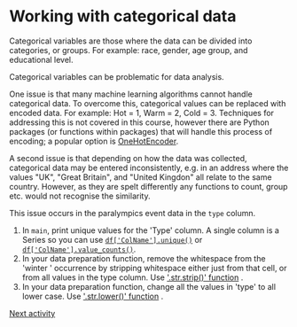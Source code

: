 # Working with categorical data

Categorical variables are those where the data can be divided into categories, or groups. For example: race, gender, age
group, and educational level.

Categorical variables can be problematic for data analysis.

One issue is that many machine learning algorithms cannot handle categorical data. To overcome this, categorical values
can be replaced with encoded data. For example: Hot = 1, Warm = 2, Cold = 3. Techniques for addressing this is not
covered in this course, however there are Python packages (or functions within packages) that will handle this process
of encoding; a popular option
is [OneHotEncoder](https://www.google.com/url?sa=t&rct=j&q=&esrc=s&source=web&cd=&cad=rja&uact=8&ved=2ahUKEwijhozWxe2BAxWaUkEAHegCDEYQFnoECB4QAQ&url=http%3A%2F%2Fscikit-learn.org%2Fstable%2Fmodules%2Fgenerated%2Fsklearn.preprocessing.OneHotEncoder.html&usg=AOvVaw0oQAupueEbfcv4c2Csd5dn&opi=89978449).

A second issue is that depending on how the data was collected, categorical data may be entered inconsistently, e.g. in
an address where the values "UK", "Great Britain", and "United Kingdon" all relate to the same country.
However, as they are spelt differently any functions to count, group etc. would not recognise the similarity.

This issue occurs in the paralympics event data in the `type` column.

1. In `main`, print unique values for the 'Type' column. A single column is a Series so you can
   use [`df['ColName'].unique()`](https://pandas.pydata.org/docs/reference/api/pandas.Series.unique.html) or [
   `df['ColName'].value_counts()`](https://pandas.pydata.org/docs/reference/api/pandas.Series.value_counts.html).
2. In your data preparation function, remove the whitespace from the 'winter ' occurrence by stripping whitespace either
   just from that cell, or from all values in the type column.
   Use ['.str.strip()' function](https://pandas.pydata.org/pandas-docs/version/0.24/reference/api/pandas.Series.str.strip.html)
   .
3. In your data preparation function, change all the values in 'type' to all lower case.
   Use ['.str.lower()' function](https://pandas.pydata.org/docs/reference/api/pandas.Series.str.lower.html#pandas.Series.str.lower)
   .

[Next activity](2-9-pandas-new-column.md)